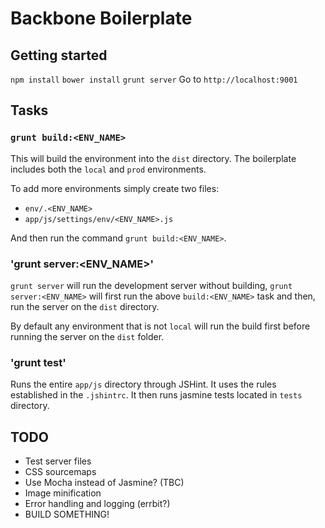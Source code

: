 # Backbone Boilerplate

## Getting started

`npm install`
`bower install`
`grunt server`
Go to `http://localhost:9001`

## Tasks

### `grunt build:<ENV_NAME>`

This will build the environment into the `dist` directory. The boilerplate
includes both the `local` and `prod` environments.

To add more environments simply create two files:
- `env/.<ENV_NAME>`
- `app/js/settings/env/<ENV_NAME>.js`

And then run the command `grunt build:<ENV_NAME>`.


### 'grunt server:<ENV_NAME>'

`grunt server` will run the development server without building,
`grunt server:<ENV_NAME>` will first run the above `build:<ENV_NAME>` task and 
then, run the server on the `dist` directory.

By default any environment that is not `local` will run the build first before
running the server on the `dist` folder.


### 'grunt test'

Runs the entire `app/js` directory through JSHint. It uses the rules established
in the `.jshintrc`. It then runs jasmine tests located in `tests` directory.

## TODO
- Test server files
- CSS sourcemaps
- Use Mocha instead of Jasmine? (TBC)
- Image minification
- Error handling and logging (errbit?)
- BUILD SOMETHING!
